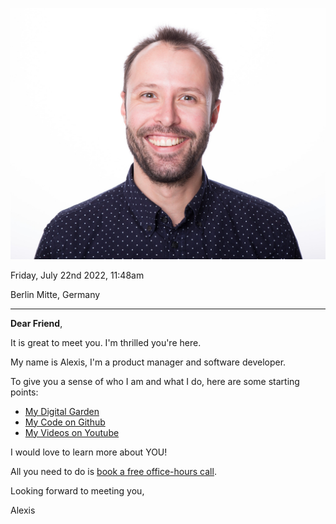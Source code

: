 ![Alexis Rondeau](alexis-portrait.jpg)

Friday, July 22nd 2022, 11:48am

Berlin Mitte, Germany 

---

**Dear Friend**, 

It is great to meet you. I'm thrilled you're here.

My name is Alexis, I'm a product manager and software developer. 

To give you a sense of who I am and what I do, here are some starting points:

- [My Digital Garden](https://publish.obsidian.md/alexisrondeau)
- [My Code on Github](https://github.com/akaalias)
- [My Videos on Youtube](https://www.youtube.com/c/AlexisRondeau/videos)

I would love to learn more about YOU! 

All you need to do is [book a free office-hours call](https://calendly.com/alexis-rondeau/lets-talk).

Looking forward to meeting you, 

Alexis